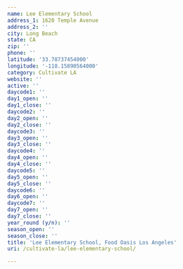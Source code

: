 ```yaml
---
name: Lee Elementary School
address_1: 1620 Temple Avenue
address_2: ''
city: Long Beach
state: CA
zip: ''
phone: ''
latitude: '33.78737454000'
longitude: '-118.15890564000'
category: Cultivate LA
website: ''
active: ''
daycode1: ''
day1_open: ''
day1_close: ''
daycode2: ''
day2_open: ''
day2_close: ''
daycode3: ''
day3_open: ''
day3_close: ''
daycode4: ''
day4_open: ''
day4_close: ''
daycode5: ''
day5_open: ''
day5_close: ''
daycode6: ''
day6_open: ''
daycode7: ''
day7_open: ''
day7_close: ''
year_round (y/n): ''
season_open: ''
season_close: ''
title: 'Lee Elementary School, Food Oasis Los Angeles'
uri: /cultivate-la/lee-elementary-school/

---
```

